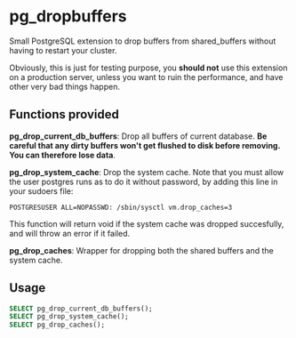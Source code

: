 pg_dropbuffers
==============

Small PostgreSQL extension to drop buffers from shared_buffers without having to
restart your cluster.

Obviously, this is just for testing purpose, you **should not** use this
extension on a production server, unless you want to ruin the performance, and
have other very bad things happen.

Functions provided
------------------

**pg_drop_current_db_buffers**: Drop all buffers of current database.  **Be
careful that any dirty buffers won't get flushed to disk before removing.  You
can therefore lose data**.

**pg_drop_system_cache**: Drop the system cache. Note that you must allow the
user postgres runs as to do it without password, by adding this line in your
sudoers file:

```POSTGRESUSER ALL=NOPASSWD: /sbin/sysctl vm.drop_caches=3```

This function will return void if the system cache was dropped succesfully, and
will throw an error if it failed.

**pg_drop_caches**: Wrapper for dropping both the shared buffers and the system
cache.

Usage
-----

```sql
SELECT pg_drop_current_db_buffers();
SELECT pg_drop_system_cache();
SELECT pg_drop_caches();
```
